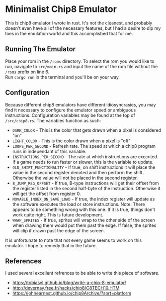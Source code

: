 # Minimalist Chip8 Emulator

This is chip8 emulator I wrote in rust. 
It's not the cleanest, and probably doesn't even have all of the necessary features, but I had a desire to
dip my toes in the emulation world and this accomplished that for me.

## Running The Emulator
Place your rom in the `/roms` directory. To select the rom you would like to run, navigate to `src/main.rs`
and input the name of the rom file without the `/roms` prefix on line 6.  
Run `cargo run` in the terminal and you'll be on your way.

## Configuration
Because different chip8 emulators have different idiosyncrasies, you may find it necessary to configure the emulator
speed or ambiguous instructions. Configuration variables may be found at the top of `/src/chip8.rs`. The variables
function as such:

- `DARK_COLOR` - This is the color that gets drawn when a pixel is considered "on"
- `LIGHT_COLOR` - This is the color drawn when a pixel is "off"
- `LOOPS_PER_SECOND` - Refresh rate. The speed at which a chip8 program runs in independant of this variable.
- `INSTRUCTIONS_PER_SECOND` - The rate at which instructions are executed. If a game needs to run faster or slower, this is the variable to update.
- `OLD_SHIFT_FUNCTIONALITY` - If true, on shift instructions it will place the value in the second register denoted and then perform the shift. Otherwise the value will not be placed in the second register.
- `B_JUMP_REG_OFFSET` - If true, B-type instructions will get their offset from the register listed in the second half-byte of the instruction. Otherwise it will get the offset from register 0.
- `MOVABLE_INDEX_ON_SAVE_LOAD` - If true, the index register will update as the software executes the load or store instructions. Note: There appears to be something wrong with this one. If it is true, things don't work quite right. This is future development.
- `WRAP_SPRITES` - If true, sprites will wrap to the other side of the screen when drawing them would put them past the edge. If false, the sprites will clip if drawn past the edge of the screen.

It is unfortunate to note that not every game seems to work on this emulator. I hope to remedy that in the future.

## References
I used several excellent refrences to be able to write this piece of software.
- https://tobiasvl.github.io/blog/write-a-chip-8-emulator/
- http://devernay.free.fr/hacks/chip8/C8TECH10.HTM
- https://johnearnest.github.io/chip8Archive/?sort=platform
